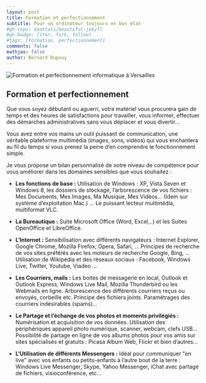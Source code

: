 ```yaml
---
layout: post
title: Formation et perfectionnement
subtitle: Pour un ordinateur toujours en bon état
#gh-repo: daattali/beautiful-jekyll
#gh-badge: [star, fork, follow]
#tags: [formation, perfectionnement]
comments: false
mathjax: false
author: Bernard Dupouy
---
```



![Formation et perfectionnement informatique à Versailles](https://abc-informatia.fr/images/formation.jpg)

## Formation et perfectionnement

Que vous soyez débutant ou aguerri, votre matériel vous procurera gain de temps et des heures de satisfactions pour travailler, vous informer, effectuer des démarches administratives sans vous déplacer et vous divertir…

Vous avez entre vos mains un outil puissant de communication, une véritable plateforme multimédia (images, sons, vidéos) qui vous enchantera au fil du temps si vous prenez la peine d’en comprendre le fonctionnement simple.

Je vous propose un bilan personnalisé de votre niveau de compétence pour vous améliorer dans les domaines sensibles que vous souhaitez :

- **Les fonctions de base :** Utilisation de Windows : XP, Vista Seven et Windows 8, les dossiers de stockage, l’arborescence de vos fichiers : Mes Documents, Mes Images, Ma Musique, Mes Vidéos… (Idem sur système d’exploitation Mac.) ... Le puissant lecteur multimédia, multiformat VLC.

- **La Bureautique :** Suite Microsoft Office (Word, Excel,..) et les Suites OpenOffice et LibreOffice.

- **L’Internet :** Sensibilisation avec différents navigateurs : Internet Explorer, Google Chrome, Mozilla Firefox, Opera, Safari, … Principes de recherche de vos sites préférés avec les moteurs de recherche Google, Bing, ... Utilisation de Wikipédia et des réseaux sociaux : Facebook, Windows Live, Twitter, Youtube, Viadeo ...

- **Les Courriers, mails :** Les boites de messagerie en local, Outlook et Outlook Express, Windows Live Mail, Mozilla Thunderbird ou les Webmails en ligne. Arborescence des différents courriers reçus ou envoyés, corbeille etc. Principe des fichiers joints. Paramétrages des courriers indésirables (spams)…

- **Le Partage et l’échange de vos photos et moments privilégiés :** Numérisation et acquisition de vos données. Utilisation des périphériques appareil photo numérique, scanner, webcam, clefs USB… Possibilité de partage en ligne de vos albums photos pour vos amis sur sites spécialisés et gratuits : Picasa Album Web, Flickr et bien d’autres…

- **L’Utilisation de différents Messengers :** Idéal pour communiquer "en live" avec vos enfants ou petits-enfants à l’autre bout de la terre : Windows Live Messenger, Skype, Yahoo Messenger, iChat avec partage de fichiers, visioconférence, etc…

